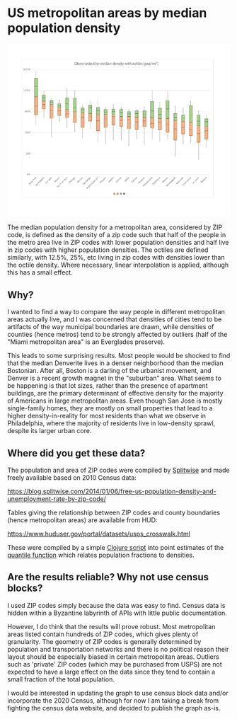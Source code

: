 # US metropolitan areas by median population density

![Graph of cities by median population density with octiles](https://raw.githubusercontent.com/scythe/mdqs/master/city_pdqs.jpg)

The median population density for a metropolitan area, considered by ZIP code, is defined as the density of a zip code
such that half of the people in the metro area live in ZIP codes with lower population densities and half live in zip codes
with higher population densities. The octiles are defined similarly, with 12.5%, 25%, etc living in zip codes with densities
lower than the octile density. Where necessary, linear interpolation is applied, although this has a small effect.

## Why?

I wanted to find a way to compare the way people in different metropolitan areas actually live, and I was concerned that
densities of cities tend to be artifacts of the way municipal boundaries are drawn, while densities of counties (hence metros)
tend to be strongly affected by outliers (half of the "Miami metropolitan area" is an Everglades preserve). 

This leads to some surprising results. Most people would be shocked to find that the median Denverite lives in a denser
neighborhood than the median Bostonian. After all, Boston is a darling of the urbanist movement, and Denver is a recent growth
magnet in the "suburban" area. What seems to be happening is that lot sizes, rather than the presence of apartment buildings,
are the primary determinant of effective density for the majority of Americans in large metropolitan areas. Even though San Jose
is mostly single-family homes, they are mostly on small properties that lead to a higher density-in-reality for most residents
than what we observe in Philadelphia, where the majority of residents live in low-density sprawl, despite its larger urban core.

## Where did you get these data?

The population and area of ZIP codes were compiled by [Splitwise](http://splitwise.com) and made freely available based on
2010 Census data:

https://blog.splitwise.com/2014/01/06/free-us-population-density-and-unemployment-rate-by-zip-code/

Tables giving the relationship between ZIP codes and county boundaries (hence metropolitan areas) are available from HUD:

https://www.huduser.gov/portal/datasets/usps_crosswalk.html

These were compiled by a simple [Clojure script](http://github.com/scythe/mdqs/quantiles.clj) into point estimates of the [quantile function](http://en.wikipedia.org/wiki/Quantile_function) which relates population fractions to densities. 

## Are the results reliable? Why not use census blocks?

I used ZIP codes simply because the data was easy to find. Census data is hidden within a Byzantine labyrinth of APIs with
little public documentation.

However, I do think that the results will prove robust. Most metropolitan areas listed contain hundreds of ZIP codes, which
gives plenty of granularity. The geometry of ZIP codes is generally determined by population and transportation networks and
there is no political reason their layout should be especially biased in certain metropolitan areas. Outliers such as 
'private' ZIP codes (which may be purchased from USPS) are not expected to have a large effect on the data since they tend
to contain a small fraction of the total population.

I would be interested in updating the graph to use census block data and/or incorporate the 2020 Census, although for now
I am taking a break from fighting the census data website, and decided to publish the graph as-is.


